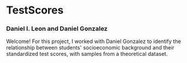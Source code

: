 # TestScores

### Daniel I. Leon and Daniel Gonzalez

Welcome! For this project, I worked with Daniel Gonzalez to identify the relationship between students' socioeconomic background and their standardized test scores, with samples from a theoretical dataset.
